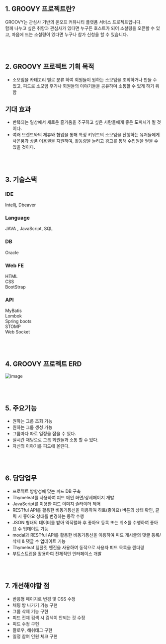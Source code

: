 ## 1. GROOVY 프로젝트란?

GROOVY는 관심사 기반의 온오프 커뮤니티 플랫폼 서비스 프로젝트입니다.<br>
함께 나누고 싶은 취향과 관심사가 있다면 누구든 호스트가 되어 소셜링을 오픈할 수 있고, 마음에 드는 소셜링이 있다면 누구나 참가 신청을 할 수 있습니다.


<br><br>

## 2. GROOVY 프로젝트 기획 목적 
- 소모임을 카테고리 별로 분류 하여 회원들이 원하는 소모임을 조회하거나 만들 수 있고, 피드로 소모임 후기나 회원들의 이야기들을 공유하며 소통할 수 있게 하기 위함
  <br>
## 기대 효과
- 반복되는 일상에서 새로운 즐거움을 추구하고 싶은 사람들에게 좋은 도피처가 될 것이다.
- 여러 브랜드와의 제휴와 협업을 통해 특정 키워드의 소모임을 진행하는 유저들에게 사은품과 상품 이용권을 지원하여, 활동량을 늘리고 광고를 통해 수입원을 얻을 수 있을 것이다.
  
<br><br>

## 3. 기술스택
### IDE  <br>
Intellj, Dbeaver <br>
### Language <br>
JAVA , JavaScript, SQL <br>
### DB <br>
Oracle  <br>
### Web FE  <br>
HTML  <br>
CSS  <br>
BootStrap  <br>
### API <br>
MyBatis  <br>
Lombok  <br>
Spring boots  <br>
STOMP  <br>
Web Socket



<br><br>
## 4. GROOVY 프로젝트 ERD 
![image](https://github.com/kkkssh/teamProject/assets/132419843/f951ee17-f5c4-4d76-bfe4-e5d398c4bdd1)


<br><br>

## 5. 주요기능
- 원하는 그룹 조회 가능
- 원하는 그룹 생성 가능
- 그룹마다 따로 일정을 잡을 수 있다.
- 실시간 채팅으로 그룹 회원들과 소통 할 수 있다.
- 자신의 이야기를 피드에 올린다.

<br><br>

## 6. 담당업무
- 프로젝트 방향성에 맞는 피드 DB 구축
- Thymeleaf를 사용하여 피드 메인 화면/상세페이지 개발
- JavaScript를 이용한 피드 이미지 슬라이더 제어
- RESTful API를 활용한 비동기통신을 이용하여 하트(좋아요) 버튼의 상태 확인, 클릭 시 좋아요 상태를 변경하는 동작 수행
- JSON 형태의 데이터를 받아 역직렬화 후 좋아요 등록 또는 취소를 수행하여 좋아요 수 업데이트 기능
- modal과 RESTful API를 활용한 비동기통신을 이용하여 피드 게시글의 댓글 등록/삭제 & 댓글 수 업데이트 기능
- Thymeleaf 템플릿 엔진을 사용하여 동적으로 사용자 피드 목록을 렌더링
- 부트스트랩을 활용하여 전체적인 인터페이스 개발

<br><br>

## 7. 개선해야할 점
- 반응형 페이지로 변경 및 CSS 수정
- 채팅 방 나가기 기능 구현
- 그룹 삭제 기능 구현
- 피드 전체 검색 시 검색이 안되는 것 수정
- 피드 수정 구현
- 팔로우, 해쉬태그 구현
- 일정 참여 인원 체크 구현
